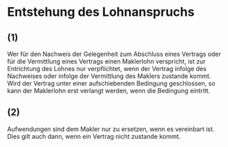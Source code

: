 # Entstehung des Lohnanspruchs



## (1)

 Wer für den Nachweis der Gelegenheit zum Abschluss eines Vertrags oder für die Vermittlung eines Vertrags einen Maklerlohn verspricht, ist zur Entrichtung des Lohnes nur verpflichtet, wenn der Vertrag infolge des Nachweises oder infolge der Vermittlung des Maklers zustande kommt. Wird der Vertrag unter einer aufschiebenden Bedingung geschlossen, so kann der Maklerlohn erst verlangt werden, wenn die Bedingung eintritt.

## (2)

 Aufwendungen sind dem Makler nur zu ersetzen, wenn es vereinbart ist. Dies gilt auch dann, wenn ein Vertrag nicht zustande kommt. 

